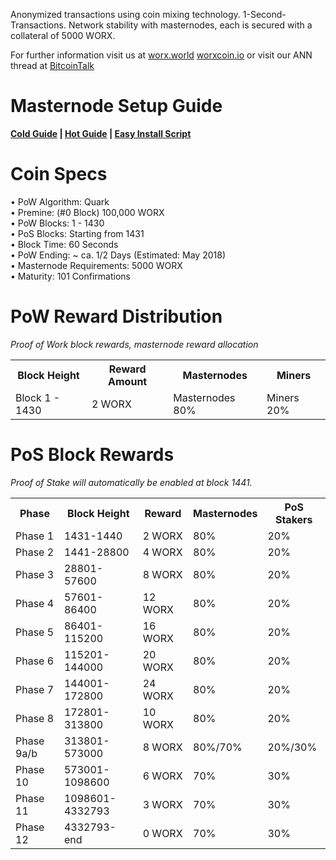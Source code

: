  Anonymized transactions using coin mixing technology. 1-Second-Transactions. Network stability with masternodes, each is secured with a collateral of 5000 WORX.

For further information visit us at [worx.world](https://worx.world/) [worxcoin.io](https://worxcoin.io/) or visit our ANN thread at [BitcoinTalk](TBA)

# Masternode Setup Guide  
**[Cold Guide](http://worx.world/assets/setupguides/Cold_Wallet_Guide.pdf) | [Hot Guide](http://worx.world/assets/setupguides/Hot_Wallet_Guide.pdf) | [Easy Install Script](https://github.com/WG91/WorxInstaller/blob/master/README.md)**

# Coin Specs

• PoW Algorithm: Quark  
• Premine: (#0 Block) 100,000 WORX  
• PoW Blocks: 1 - 1430  
• PoS Blocks: Starting from 1431  
• Block Time: 60 Seconds  
• PoW Ending: ~ ca. 1/2 Days (Estimated: May 2018)  
• Masternode Requirements: 5000 WORX  
• Maturity: 101 Confirmations  

# PoW Reward Distribution

_Proof of Work block rewards, masternode reward allocation_

<table>
<tr><th>Block Height</th><th>Reward Amount</th><th>Masternodes</th><th>Miners</th></tr>
<tr><td>Block 1 - 1430</td><td>2 WORX</td><td>Masternodes 80%</td><td>Miners 20%</td></tr>
</table>

# PoS Block Rewards

_Proof of Stake will automatically be enabled at block 1441._

<table>
  <tr>
    <th>Phase</th>
    <th>Block Height</th>
    <th>Reward</th>
    <th>Masternodes</th>
    <th>PoS Stakers</th>
  </tr>
<tr>
    <td>Phase 1</td>
    <td>1431-1440</td>
    <td>2 WORX</td>
    <td>80%</td>
    <td>20%</td>
  </tr>
  <tr>
    <td>Phase 2</td>
    <td>1441-28800</td>
    <td>4 WORX</td>
    <td>80%</td>
    <td>20%</td>
  </tr>
  <tr>
    <td>Phase 3</td>
    <td>28801-57600</td>
    <td>8 WORX</td>
    <td>80%</td>
    <td>20%</td>
  </tr>
  <tr>
    <td>Phase 4</td>
    <td>57601-86400</td>
    <td>12 WORX</td>
    <td>80%</td>
    <td>20%</td>
  </tr>
  <tr>
    <td>Phase 5</td>
    <td>86401-115200</td>
    <td>16 WORX</td>
    <td>80%</td>
    <td>20%</td>
  </tr>
  <tr>
    <td>Phase 6</td>
    <td>115201-144000</td>
    <td>20 WORX</td>
    <td>80%</td>
    <td>20%</td>
  </tr>
  <tr>
    <td>Phase 7</td>
    <td>144001-172800</td>
    <td>24 WORX</td>
    <td>80%</td>
    <td>20%</td>
  </tr>
  <tr>
    <td>Phase 8</td>
    <td>172801-313800</td>
    <td>10 WORX</td>
    <td>80%</td>
    <td>20%</td>
  </tr>
  <tr>
    <td>Phase 9a/b</td>
    <td>313801-573000</td>
    <td>8 WORX</td>
    <td>80%/70%</td>
    <td>20%/30%</td>
  </tr>
   <tr>
    <td>Phase 10</td>
    <td>573001-1098600</td>
    <td>6 WORX</td>
    <td>70%</td>
    <td>30%</td>
  </tr>
  <tr>
    <td>Phase 11</td>
    <td>1098601-4332793</td>
    <td>3 WORX</td>
    <td>70%</td>
    <td>30%</td>
  </tr>
  <tr>
    <td>Phase 12</td>
    <td>4332793-end</td>
    <td>0 WORX</td>
    <td>70%</td>
    <td>30%</td>
  </tr>
</table>
